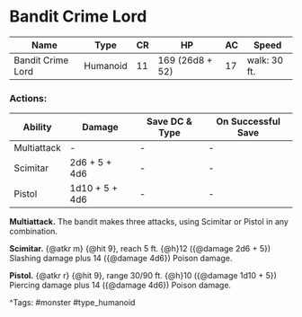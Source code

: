 # Bandit Crime Lord

| Name | Type | CR | HP | AC | Speed |
|------|------|----|----|----|-------|
| Bandit Crime Lord | Humanoid | 11 | 169 (26d8 + 52) | 17 | walk: 30 ft. |

### Actions:

| Ability | Damage | Save DC & Type | On Successful Save |
|---------|--------|----------------|--------------------|
| Multiattack | - | - | - |
| Scimitar | 2d6 + 5 + 4d6 | - | - |
| Pistol | 1d10 + 5 + 4d6 | - | - |


**Multiattack.** The bandit makes three attacks, using Scimitar or Pistol in any combination.

**Scimitar.** {@atkr m} {@hit 9}, reach 5 ft. {@h}12 ({@damage 2d6 + 5}) Slashing damage plus 14 ({@damage 4d6}) Poison damage.

**Pistol.** {@atkr r} {@hit 9}, range 30/90 ft. {@h}10 ({@damage 1d10 + 5}) Piercing damage plus 14 ({@damage 4d6}) Poison damage.

^Tags: #monster #type_humanoid